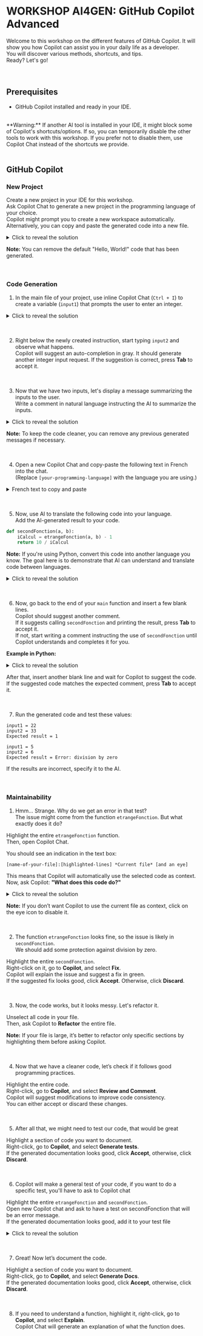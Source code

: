 # WORKSHOP AI4GEN: GitHub Copilot Advanced

Welcome to this workshop on the different features of GitHub Copilot. It will show you how Copilot can assist you in your daily life as a developer.<br>You will discover various methods, shortcuts, and tips.<br>Ready? Let's go!  
<br><br>

## Prerequisites  
- GitHub Copilot installed and ready in your IDE.  
<br>  
**Warning:** If another AI tool is installed in your IDE, it might block some of Copilot's shortcuts/options. If so, you can temporarily disable the other tools to work with this workshop. If you prefer not to disable them, use Copilot Chat instead of the shortcuts we provide.  
<br><br>

## GitHub Copilot

### New Project  
Create a new project in your IDE for this workshop.<br>Ask Copilot Chat to generate a new project in the programming language of your choice.<br>
Copilot might prompt you to create a new workspace automatically. Alternatively, you can copy and paste the generated code into a new file.  

<details>  
    <summary>Click to reveal the solution</summary>  
    Generate a project in [Your-programming-language]  
</details>  

**Note:** You can remove the default "Hello, World!" code that has been generated.  
<br><br>

### Code Generation  

1) In the main file of your project, use inline Copilot Chat (`Ctrl + I`) to create a variable (`input1`) that prompts the user to enter an integer.  

<details>  
    <summary>Click to reveal the solution</summary>  
    Write in [Your-programming-language] a code snippet that takes an integer from the user and stores it in `input1`.  
</details>  
<br><br>

2) Right below the newly created instruction, start typing `input2` and observe what happens.  
Copilot will suggest an auto-completion in gray. It should generate another integer input request. If the suggestion is correct, press **Tab** to accept it.  
<br><br>

3) Now that we have two inputs, let's display a message summarizing the inputs to the user.  
Write a comment in natural language instructing the AI to summarize the inputs.  

<details>  
    <summary>Click to reveal the solution</summary>  
    [your-programming-language-comment-shortcut (// or # or others)] your message  
    **Examples:**  
    - In Java, JavaScript, C#:  
      ```  
      // Write a message that summarizes the two user inputs  
      ```  
    - In Python:  
      ```  
      # Write a message that summarizes the two user inputs  
      ```  
</details>  

**Note:** To keep the code cleaner, you can remove any previous generated messages if necessary.  
<br><br>

4) Open a new Copilot Chat and copy-paste the following text in French into the chat.  
(Replace `[your-programming-language]` with the language you are using.)  

<details>  
    <summary>French text to copy and paste</summary>  
    Créer une fonction en [your-programming-language] qui se nommera "etrangeFonction" et qui calculera le plus grand diviseur commun entre deux variables passées en paramètres, puis retournera la valeur. Dans cette fonction, n’écris aucun commentaire et utilise uniquement des noms de variables abstraits. Je veux seulement cette fonction, sans aucun autre code autour.  
</details>  
<br><br>

5) Now, use AI to translate the following code into your language.  
Add the AI-generated result to your code.  

```python  
def secondFonction(a, b):  
    iCalcul = etrangeFonction(a, b) - 1  
    return 10 / iCalcul  
```  

**Note:** If you're using Python, convert this code into another language you know. The goal here is to demonstrate that AI can understand and translate code between languages.  

<details>  
    <summary>Click to reveal the solution</summary>  
    Rewrite this code from Python to [your-programming-language]:  
    ```python  
    def secondFonction(a, b):  
        iCalcul = etrangeFonction(a, b) - 1  
        return 10 / iCalcul  
    ```  
</details>  
<br><br>

6) Now, go back to the end of your `main` function and insert a few blank lines.  
Copilot should suggest another comment.  
If it suggests calling `secondFonction` and printing the result, press **Tab** to accept it.  
If not, start writing a comment instructing the use of `secondFonction` until Copilot understands and completes it for you.  

**Example in Python:**  

<details>  
    <summary>Click to reveal the solution</summary>  
    ```python  
    # Call the second function with the two inputs as parameters  
    # and print the result  
    ```  
</details>  

After that, insert another blank line and wait for Copilot to suggest the code. If the suggested code matches the expected comment, press **Tab** to accept it.  
<br><br>

7) Run the generated code and test these values:  

```
input1 = 22  
input2 = 33  
Expected result = 1  
```

```
input1 = 5  
input2 = 6  
Expected result = Error: division by zero  
```

If the results are incorrect, specify it to the AI.  
<br><br>

### Maintainability  

1) Hmm... Strange. Why do we get an error in that test?  
The issue might come from the function `etrangeFonction`. But what exactly does it do?  

Highlight the entire `etrangeFonction` function.  
Then, open Copilot Chat.  

You should see an indication in the text box:  

```
[name-of-your-file]:[highlighted-lines] *Current file* [and an eye]
```

This means that Copilot will automatically use the selected code as context.  
Now, ask Copilot: **"What does this code do?"**  

<details>  
    <summary>Click to reveal the solution</summary>  
    The function `etrangeFonction` calculates the greatest common divisor (GCD) of two numbers.  
</details>  

**Note:** If you don’t want Copilot to use the current file as context, click on the eye icon to disable it.  
<br><br>

2) The function `etrangeFonction` looks fine, so the issue is likely in `secondFonction`.  
We should add some protection against division by zero.  

Highlight the entire `secondFonction`.  
Right-click on it, go to **Copilot**, and select **Fix**.  
Copilot will explain the issue and suggest a fix in green.  
If the suggested fix looks good, click **Accept**. Otherwise, click **Discard**.  
<br><br>

3) Now, the code works, but it looks messy. Let's refactor it.  

Unselect all code in your file.  
Then, ask Copilot to **Refactor** the entire file.  

**Note:** If your file is large, it’s better to refactor only specific sections by highlighting them before asking Copilot.  
<br><br>

4) Now that we have a cleaner code, let’s check if it follows good programming practices.  

Highlight the entire code.  
Right-click, go to **Copilot**, and select **Review and Comment**.  
Copilot will suggest modifications to improve code consistency.  
You can either accept or discard these changes.  
<br><br>

5) After all that, we might need to test our code, that would be great

Highlight a section of code you want to document.  
Right-click, go to **Copilot**, and select **Generate tests**.  
If the generated documentation looks good, click **Accept**, otherwise, click **Discard**.  
<br><br>

6) Copilot will make a general test of your code, if you want to do a specific test, you'll have to ask to Copilot chat

Highlight the entire `etrangeFonction` and `secondFonction`.  
Open new Copilot chat and ask to have a test on secondFonction that will be an error message.  
If the generated documentation looks good, add it to your test file  
<details>  
    <summary>Click to reveal the solution</summary>  
    Generate test on secondFonction where the result is an error
</details>  
<br><br>

7) Great! Now let’s document the code.  

Highlight a section of code you want to document.  
Right-click, go to **Copilot**, and select **Generate Docs**.  
If the generated documentation looks good, click **Accept**, otherwise, click **Discard**.  
<br><br>

8) If you need to understand a function, highlight it, right-click, go to **Copilot**, and select **Explain**.  
Copilot Chat will generate an explanation of what the function does.  
<br><br>
